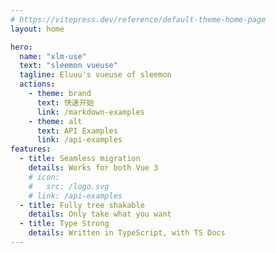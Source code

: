 ```yaml
---
# https://vitepress.dev/reference/default-theme-home-page
layout: home

hero:
  name: "xlm-use"
  text: "sleemon vueuse"
  tagline: Eluuu's vueuse of sleemon
  actions:
    - theme: brand
      text: 快速开始
      link: /markdown-examples
    - theme: alt
      text: API Examples
      link: /api-examples
features:
  - title: Seamless migration
    details: Works for both Vue 3
    # icon: 
    #   src: /logo.svg
    # link: /api-examples
  - title: Fully tree shakable
    details: Only take what you want
  - title: Type Strong
    details: Written in TypeScript, with TS Docs
---
```



